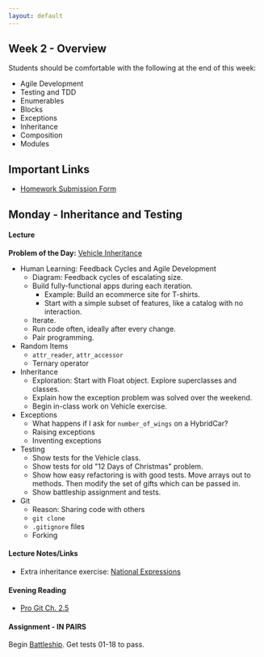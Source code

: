 ```yaml
---
layout: default
---
```


## Week 2 - Overview

Students should be comfortable with the following at the end of this week:

* Agile Development
* Testing and TDD
* Enumerables
* Blocks
* Exceptions
* Inheritance
* Composition
* Modules


## Important Links

* [Homework Submission Form](http://goo.gl/forms/o9so3mi9Sd)


## Monday - Inheritance and Testing

#### Lecture

**Problem of the Day:** [Vehicle Inheritance](https://github.com/masonfmatthews/rails_assignments/tree/master/exercises/vehicle_inheritance)

* Human Learning: Feedback Cycles and Agile Development
  * Diagram: Feedback cycles of escalating size.
  * Build fully-functional apps during each iteration.
    * Example: Build an ecommerce site for T-shirts.
    * Start with a simple subset of features, like a catalog with no interaction.
  * Iterate.
  * Run code often, ideally after every change.
  * Pair programming.
* Random Items
  * `attr_reader`, `attr_accessor`
  * Ternary operator
* Inheritance
  * Exploration: Start with Float object.  Explore superclasses and classes.
  * Explain how the exception problem was solved over the weekend.
  * Begin in-class work on Vehicle exercise.
* Exceptions
  * What happens if I ask for `number_of_wings` on a HybridCar?
  * Raising exceptions
  * Inventing exceptions
* Testing
  * Show tests for the Vehicle class.
  * Show tests for old "12 Days of Christmas" problem.
  * Show how easy refactoring is with good tests.  Move arrays out to methods.  Then modify the set of gifts which can be passed in.
  * Show battleship assignment and tests.
* Git
  * Reason: Sharing code with others
  * `git clone`
  * `.gitignore` files
  * Forking

#### Lecture Notes/Links

* Extra inheritance exercise: [National Expressions](https://github.com/masonfmatthews/rails_assignments/tree/master/exercises/national_expressions)

#### Evening Reading

* [Pro Git Ch. 2.5](http://git-scm.com/book/en/v2/Git-Basics-Working-with-Remotes)

#### Assignment - IN PAIRS

Begin [Battleship](https://github.com/tiyd-rails-2015-05/battleship).  Get tests 01-18 to pass.

<!--

## Tuesday - Composition and Modules

#### Lecture

**Problem of the Day:** [Vehicles Part II](https://github.com/masonfmatthews/rails_assignments/tree/master/exercises/vehicle_modules)

* Human Learning
  * Coding a new application is more about debugging and troubleshooting than we think at first
* Debugging
  * Basic gem installs
  * byebug
* OO: `public` vs `private`
  * Example: Jess is a Builder.  We don't want to micromanage her and tell her HOW to build the house; we just want to tell her to build it and let her figure out the details.
  * Tell, don't ask
  * Calling private methods with `.send()`
  * `protected` keyword
  * Class variables - DON'T
* Inheritance - is-a
* Composition - has-a
* Modules - acts-like-a/has-a-role
* Namespacing
  * Use of modules for namespacing
  * Example: IronYard module with Instructor and Student classes.  Iron Yard students don't sleep, but a Student outside the module does.
  * Example: Bass.
    * Make two classes with the same name.  One for the fish and one for the instrument.
    * Each should have a `maximum_length` method, but they should return different things
    * You should also be able to call `Fish::PHYLUM` and get back `"Chordata"`
* Random topics
  * You can return objects when true/false is expected (e.g. `ship.fire_at(x, y)`)


#### Lecture Notes/Links

*

#### Evening Reading

* [Article on Pair Programming Styles](http://articles.coreyhaines.com/posts/thoughts-on-pair-programming/)

#### Assignment - IN PAIRS

Continue [Battleship](https://github.com/tiyd-rails-2015-05/battleship).  Get tests 19-31 to pass.


## Wednesday - Regex, Enumerable, and Blocks

#### Lecture

**Problem of the Day:** I want to loop over an array of strings and return the first one that has a person's name in it.

* Regex
  * [XKCD on Regular Expressions](https://xkcd.com/1171/)
  * "Peter piper picked a peck of pickled peppers"
  * `+`, `*`, `?`
  * `\w`, `\d`, `\s`, and their capital (opposite) versions
  * Exercise: Build the simplest possible version of function that tells you whether an e-mail address is valid.  Then, if you have time, make it better.
  * Capture groups
  * Using regex in Ruby
  * `.match`
  * `.scan`, `.sub`, `.gsub`
* Enumerable
  * `.each`
  * `.map`
  * `.select` / `.reject`
  * `.all?` / `.any?`
  * `.reduce`
  * `.each_with_index`
* Blocks
  * Inline blocks (e.g. `array.map {|a| a.class}`)
  * Methods which take blocks
    * `yield` to a block
    * `&code` param and `code.call` to use a Proc
    * `Proc.new` stored in variable.
* Random topics
  * Early returns
  * Keyword arguments
  * Memoization: `||=`
  * `File.open`
  * Monkey Patching: Change a string to add `.to_pig_latin`
* Human Learning: Estimating is hard.
  * Estimate how much time is left to complete Battleship.

#### Lecture Notes/Links

*

#### Evening Reading

* [Estimating Games](w2-3/estimating_games.pdf)

#### Assignment - IN PAIRS

Complete [Battleship](https://github.com/tiyd-rails-2015-05/battleship).  Get all tests to pass.


## Thursday - Test-Driven Development

#### Lecture

**Problem of the Day:** OddArray with TDD.

* Human Learning
  * Review estimates from end of day Wednesday
  * Retrieval practice is better than re-reading.
  * Elaboration is better than repetition.
* Gemfiles
  * Bundler
  * `bundle install`
  * Methods ending in `!`
  * Semantic versioning (e.g. 4.1.5)
* `"` vs `'`
* Don't overdo it on instance variables
* TDD
  * OddArray

#### Lecture Notes/Links

*

### Evening Reading

* [Blocks and Procs](http://www.reactive.io/tips/2008/12/21/understanding-ruby-blocks-procs-and-lambdas/) - Only required down through "Procedures, AKA, Procs."  Read "Lambdas" and beyond if you dare.

## Weekend Assignment

[Employee Reviews](https://github.com/tiyd-rails-2015-05/employee_reviews_project)

-->

